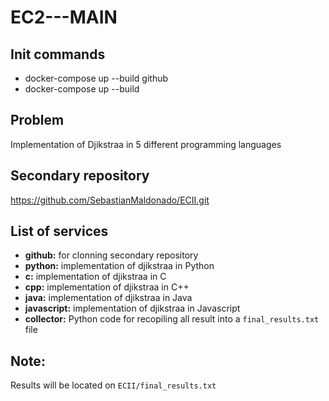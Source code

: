 # EC2---MAIN

## Init commands
- docker-compose up --build github
- docker-compose up --build

## Problem
Implementation of Djikstraa in 5 different programming languages

## Secondary repository
https://github.com/SebastianMaldonado/ECII.git

## List of services
- **github:** for clonning secondary repository
- **python:** implementation of djikstraa in Python
- **c:** implementation of djikstraa in C
- **cpp:** implementation of djikstraa in C++
- **java:** implementation of djikstraa in Java
- **javascript:** implementation of djikstraa in Javascript
- **collector:** Python code for recopiling all result into a `final_results.txt` file

## Note:
Results will be located on `ECII/final_results.txt`
